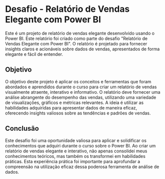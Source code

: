# Desafio - Relatório de Vendas Elegante com Power BI

Este é um projeto de relatório de vendas elegante desenvolvido usando o Power BI. Este relatório foi criado como parte do desafio "Relatório de Vendas Elegante com Power BI". O relatório é projetado para fornecer insights claros e acionáveis sobre dados de vendas, apresentados de forma elegante e fácil de entender.

## Objetivo

O objetivo deste projeto é aplicar os conceitos e ferramentas que foram abordados e aprendidos durante o curso para criar um relatório de vendas visualmente atraente, interativo e informativo. O relatório deve fornecer uma análise abrangente do desempenho das vendas, utilizando uma variedade de visualizações, gráficos e métricas relevantes. A ideia é utilizar as habilidades adquiridas para apresentar dados de maneira eficaz, oferecendo insights valiosos sobre as tendências e padrões de vendas.

## Conclusão

Este desafio foi uma oportunidade valiosa para aplicar e solidificar os conhecimentos que adquiri durante o curso sobre o Power BI. Ao criar um relatório de vendas elegante e interativo, não apenas consolidei meus conhecimentos teóricos, mas também os transformei em habilidades práticas. Esta experiência prática foi importante para aprofundar a compreensão na utilização eficaz dessa poderosa ferramenta de análise de dados.
